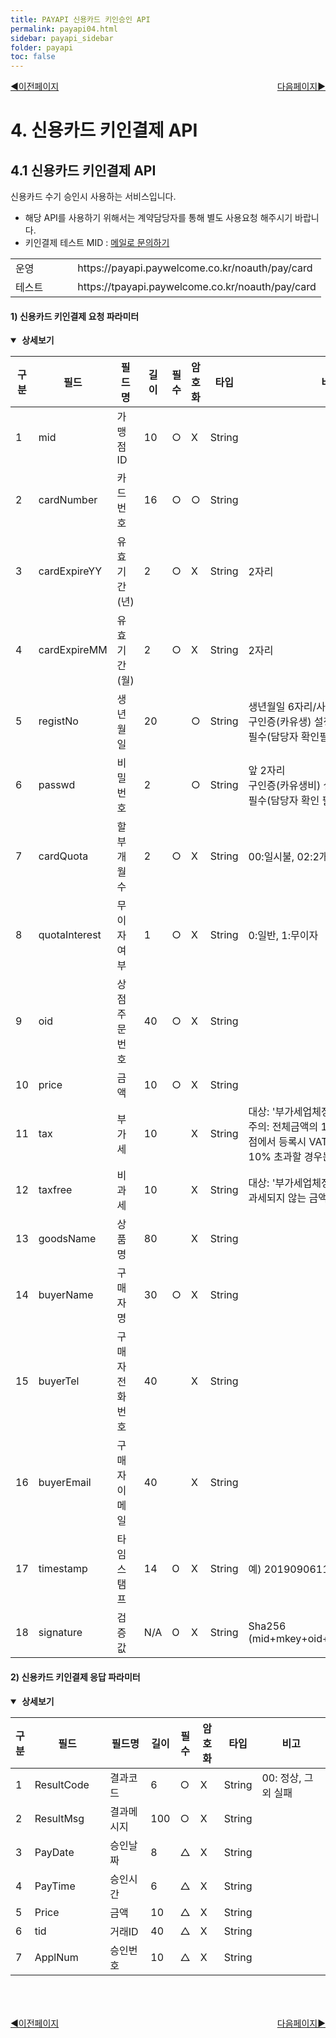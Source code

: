 ```yaml
---
title: PAYAPI 신용카드 키인승인 API
permalink: payapi04.html
sidebar: payapi_sidebar
folder: payapi
toc: false
---
```


<div style="display: inline-block; width: 100%;">
  <a style="float:left;" href="/payapi03.html">◀이전페이지</a>
  <a style="float:right;" href="/payapi05.html">다음페이지▶</a>
</div>

# 4. 신용카드 키인결제  API

## 4.1 신용카드 키인결제 API

신용카드 수기 승인시 사용하는 서비스입니다.

- 해당 API를 사용하기 위해서는 계약담당자를 통해 별도 사용요청 해주시기 바랍니다.
- 키인결제 테스트 MID : <a href="mailto:mainpg_support@welcomepayments.co.kr">메일로 문의하기</a>

[//]: # (신용카드 키인결제 API URL)
<table class="tg" style="width: 100%">
  <colgroup>
    <col style="width: 20%">
    <col style="width: 80%">
  </colgroup>
  <tbody>
    <tr>
      <td class="center-align">운영</td>
      <td class="center-align">https://payapi.paywelcome.co.kr/noauth/pay/card</td>
    </tr>
    <tr>
      <td class="center-align">테스트</td>
      <td class="center-align">https://tpayapi.paywelcome.co.kr/noauth/pay/card</td>
    </tr>
  </tbody>
</table>

#### 1) 신용카드 키인결제 요청 파라미터

<details style="cursor:pointer;" open>
<summary><strong>&nbsp;상세보기</strong></summary>
<div markdown="1">

[//]: # (키인결제 요청)
<table class="tg" style="table-layout: fixed; width: 100%">
<colgroup>
<col style="text-align: center; width: 5%">
<col style="text-align: center; width: 15%">
<col style="text-align: center; width: 15%">
<col style="text-align: center; width: 8%">
<col style="text-align: center; width: 6%">
<col style="text-align: center; width: 8%">
<col style="text-align: center; width: 10%">
<col style="text-align: left; width: 33%">
</colgroup>
<thead>
  <tr>
    <th class="center-align">구분</th>
    <th class="center-align">필드</th>
    <th class="center-align">필드명</th>
    <th class="center-align">길이</th>
    <th class="center-align">필수</th>
    <th class="center-align">암호화</th>
    <th class="center-align">타입</th>
    <th class="center-align">비고</th>
  </tr>
</thead>
<tbody>
  <tr>
    <td class="center-align">1</td>
    <td class="center-align">mid</td>
    <td class="center-align">가맹점ID</td>
    <td class="center-align">10</td>
    <td class="center-align">○</td>
    <td class="center-align">X</td>
    <td class="center-align">String</td>
    <td class="left-align"></td>
  </tr>
  <tr>
    <td class="center-align">2</td>
    <td class="center-align">cardNumber</td>
    <td class="center-align">카드번호</td>
    <td class="center-align">16</td>
    <td class="center-align">○</td>
    <td class="center-align">○</td>
    <td class="center-align">String</td>
    <td class="left-align"></td>
  </tr>
  <tr>
    <td class="center-align">3</td>
    <td class="center-align">cardExpireYY</td>
    <td class="center-align">유효기간(년)</td>
    <td class="center-align">2</td>
    <td class="center-align">○</td>
    <td class="center-align">X</td>
    <td class="center-align">String</td>
    <td class="left-align">2자리</td>
  </tr>
  <tr>
    <td class="center-align">4</td>
    <td class="center-align">cardExpireMM</td>
    <td class="center-align">유효기간(월)</td>
    <td class="center-align">2</td>
    <td class="center-align">○</td>
    <td class="center-align">X</td>
    <td class="center-align">String</td>
    <td class="left-align">2자리</td>
  </tr>
  <tr>
    <td class="center-align">5</td>
    <td class="center-align">registNo</td>
    <td class="center-align">생년월일</td>
    <td class="center-align">20</td>
    <td class="center-align"></td>
    <td class="center-align">○</td>
    <td class="center-align">String</td>
    <td class="left-align">생년월일 6자리/사업자번호<br/>구인증(카유생) 설정 업체만<br/>필수(담당자 확인필요)</td>
  </tr>
  <tr>
    <td class="center-align">6</td>
    <td class="center-align">passwd</td>
    <td class="center-align">비밀번호</td>
    <td class="center-align">2</td>
    <td class="center-align"></td>
    <td class="center-align">○</td>
    <td class="center-align">String</td>
    <td class="left-align">앞 2자리<br/>구인증(카유생비) 설정 업체만<br/>필수(담당자 확인 필요)</td>
  </tr>
  <tr>
    <td class="center-align">7</td>
    <td class="center-align">cardQuota</td>
    <td class="center-align">할부개월수</td>
    <td class="center-align">2</td>
    <td class="center-align">○</td>
    <td class="center-align">X</td>
    <td class="center-align">String</td>
    <td class="left-align">00:일시불, 02:2개월 ….</td>
  </tr>
  <tr>
    <td class="center-align">8</td>
    <td class="center-align">quotaInterest</td>
    <td class="center-align">무이자여부</td>
    <td class="center-align">1</td>
    <td class="center-align">○</td>
    <td class="center-align">X</td>
    <td class="center-align">String</td>
    <td class="left-align">0:일반, 1:무이자</td>
  </tr>
  <tr>
    <td class="center-align">9</td>
    <td class="center-align">oid</td>
    <td class="center-align">상점주문번호</td>
    <td class="center-align">40</td>
    <td class="center-align">○</td>
    <td class="center-align">X</td>
    <td class="center-align">String</td>
    <td class="left-align"></td>
  </tr>
  <tr>
    <td class="center-align">10</td>
    <td class="center-align">price</td>
    <td class="center-align">금액</td>
    <td class="center-align">10</td>
    <td class="center-align">○</td>
    <td class="center-align">X</td>
    <td class="center-align">String</td>
    <td class="left-align"></td>
  </tr>
  <tr>
    <td class="center-align">11</td>
    <td class="center-align">tax</td>
    <td class="center-align">부가세</td>
    <td class="center-align">10</td>
    <td class="center-align"></td>
    <td class="center-align">X</td>
    <td class="center-align">String</td>
    <td class="left-align">대상: &#39;부가세업체정함&#39; 설정업체에 한함<br/>주의: 전체금액의 10%이하로 설정가맹점에서 등록시 VAT가 총 상품가격의 10% 초과할 경우는 거절됨</td>
  </tr>
  <tr>
    <td class="center-align">12</td>
    <td class="center-align">taxfree</td>
    <td class="center-align">비과세</td>
    <td class="center-align">10</td>
    <td class="center-align"></td>
    <td class="center-align">X</td>
    <td class="center-align">String</td>
    <td class="left-align">대상: &#39;부가세업체정함&#39; 설정업체에 한함<br/>과세되지 않는 금액</td>
  </tr>
  <tr>
    <td class="center-align">13</td>
    <td class="center-align">goodsName</td>
    <td class="center-align">상품명</td>
    <td class="center-align">80</td>
    <td class="center-align"></td>
    <td class="center-align">X</td>
    <td class="center-align">String</td>
    <td class="left-align"></td>
  </tr>
  <tr>
    <td class="center-align">14</td>
    <td class="center-align">buyerName</td>
    <td class="center-align">구매자명</td>
    <td class="center-align">30</td>
    <td class="center-align">○</td>
    <td class="center-align">X</td>
    <td class="center-align">String</td>
    <td class="left-align"></td>
  </tr>
  <tr>
    <td class="center-align">15</td>
    <td class="center-align">buyerTel</td>
    <td class="center-align">구매자전화번호</td>
    <td class="center-align">40</td>
    <td class="center-align"></td>
    <td class="center-align">X</td>
    <td class="center-align">String</td>
    <td class="left-align"></td>
  </tr>
  <tr>
    <td class="center-align">16</td>
    <td class="center-align">buyerEmail</td>
    <td class="center-align">구매자이메일</td>
    <td class="center-align">40</td>
    <td class="center-align"></td>
    <td class="center-align">X</td>
    <td class="center-align">String</td>
    <td class="left-align"></td>
  </tr>
  <tr>
    <td class="center-align">17</td>
    <td class="center-align">timestamp</td>
    <td class="center-align">타임스탬프</td>
    <td class="center-align">14</td>
    <td class="center-align">O</td>
    <td class="center-align">X</td>
    <td class="center-align">String</td>
    <td class="left-align">예) 20190906110100</td>
  </tr>
  <tr>
    <td class="center-align">18</td>
    <td class="center-align">signature</td>
    <td class="center-align">검증값</td>
    <td class="center-align">N/A</td>
    <td class="center-align">O</td>
    <td class="center-align">X</td>
    <td class="center-align">String</td>
    <td class="left-align">Sha256<br>(mid+mkey+oid+price+timestamp)</td>
  </tr>
</tbody>
</table>

</div>
</details>

#### 2) 신용카드 키인결제 응답 파라미터

<details style="cursor:pointer;" open>
<summary><strong>&nbsp;상세보기</strong></summary>
<div markdown="1">

[//]: # (신용카드 키인결제 응답 파라미터)
<table class="tg" style="table-layout: fixed; width: 100%">
<colgroup>
<col style="width: 6%">
<col style="width: 25%">
<col style="width: 15%">
<col style="width: 6%; text-align: center">
<col style="width: 6%; text-align: center">
<col style="width: 8%; text-align: center">
<col style="width: 8%">
<col style="width: 26%">
</colgroup>
<thead>
  <tr>
    <th class="center-align">구분</th>
    <th class="center-align">필드</th>
    <th class="center-align">필드명</th>
    <th class="center-align">길이</th>
    <th class="center-align">필수</th>
    <th class="center-align">암호화</th>
    <th class="center-align">타입</th>
    <th class="left-align">비고</th>
  </tr>
</thead>
<tbody>
  <tr>
    <td class="center-align">1</td>
    <td class="center-align">ResultCode</td>
    <td class="center-align">결과코드</td>
    <td class="center-align">6</td>
    <td class="center-align">○</td>
    <td class="center-align">X</td>
    <td class="center-align">String</td>
    <td class="left-align">00: 정상, 그 외 실패</td>
  </tr>
  <tr>
    <td class="center-align">2</td>
    <td class="center-align">ResultMsg</td>
    <td class="center-align">결과메시지</td>
    <td class="center-align">100</td>
    <td class="center-align">○</td>
    <td class="center-align">X</td>
    <td class="center-align">String</td>
    <td class="left-align"></td>
 </tr>
  <tr>
    <td class="center-align">3</td>
    <td class="center-align">PayDate</td>
    <td class="center-align">승인날짜</td>
    <td class="center-align">8</td>
    <td class="center-align">△</td>
    <td class="center-align">X</td>
    <td class="center-align">String</td>
    <td class="left-align"></td>
 </tr>
  <tr>
    <td class="center-align">4</td>
    <td class="center-align">PayTime</td>
    <td class="center-align">승인시간</td>
    <td class="center-align">6</td>
    <td class="center-align">△</td>
    <td class="center-align">X</td>
    <td class="center-align">String</td>
    <td class="left-align"></td>
 </tr>
  <tr>
    <td class="center-align">5</td>
    <td class="center-align">Price</td>
    <td class="center-align">금액</td>
    <td class="center-align">10</td>
    <td class="center-align">△</td>
    <td class="center-align">X</td>
    <td class="center-align">String</td>
    <td class="left-align"></td>
 </tr>
  <tr>
    <td class="center-align">6</td>
    <td class="center-align">tid</td>
    <td class="center-align">거래ID</td>
    <td class="center-align">40</td>
    <td class="center-align">△</td>
    <td class="center-align">X</td>
    <td class="center-align">String</td>
    <td class="left-align"></td>
  </tr>
  <tr>
    <td class="center-align">7</td>
    <td class="center-align">ApplNum</td>
    <td class="center-align">승인번호</td>
    <td class="center-align">10</td>
    <td class="center-align">△</td>
    <td class="center-align">X</td>
    <td class="center-align">String</td>
    <td class="left-align"></td>
  </tr>
</tbody>
</table>

</div>
</details>

<div style="display: inline-block; width: 100%; margin-top: 50px;">
  <a style="float:left;" href="/payapi03.html">◀이전페이지</a>
  <a style="float:right;" href="/payapi05.html">다음페이지▶</a>
</div>